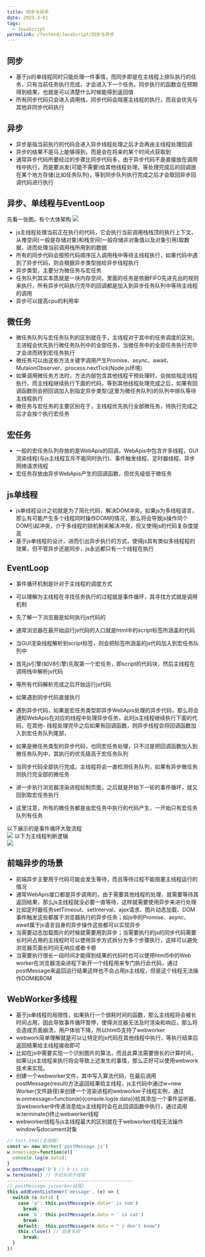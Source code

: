 ```yaml
---
title: 同步与异步  
date: 2023-3-01
tags:
  - JavaScript
permalink: /fontend/JavaScript/同步与异步
---
```


## 同步

- 基于js的单线程同时只能处理一件事情，而同步即是在主线程上排队执行的任务，只有当前任务执行完成，才会进入下一个任务。同步执行的函数会在预期得到结果，也就是可以清楚什么时候能得到返回值
- 所有同步代码只会进入调用栈，同步代码会阻塞主线程的执行，而且会优先与其他非同步代码执行

## 异步

- 异步是指当前执行的代码会进入异步线程处理之后才会再由主线程处理回调
- 异步的结果不是马上能够得到，而是会在将来的某个时间点获取到
- 通常异步代码所要经过的步骤比同步代码多，由于异步代码不是直接放在调用栈中执行，而是要派发(可能不需要)给其他线程处理，等处理完成后的回调放在某个地方存储(比如任务队列)，等到同步队列执行完成之后才会取回异步回调代码进行执行

## 异步、单线程与EventLoop
先看一张图，有个大体架构
![](http://file.cqcdq.top/VPVDrwayEcXUlStm4h0V5YDW1xw5V6Nr/%E5%A4%A7%E4%BD%93%E6%9E%B6%E6%9E%84.png)

- js主线程处理当前正在执行的代码，它会执行当前调用栈栈顶的执行上下文，从堆空间(一般是存储对象)和栈空间(一般存储非对象值以及对象引用)取数据，进而处理当前调用栈所用到的数据
- 所有的同步代码会按照代码顺序压入调用栈中等待主线程执行，如果代码中遇到了异步代码，则会根据异步类型抛给异步线程执行
- 异步类型，主要分为微任务与宏任务
- 任务队列其实本质就是一块内存空间，里面的任务是依据FIFO先进先出的规则来执行，所有异步代码执行完毕的回调都是加入到异步任务队列中等待主线程的调用
- 异步可以提高cpu的利用率

## 微任务

- 微任务队列与宏任务队列的区别就在于，主线程对于其中的任务调度的区别，主进程会优先执行微任务队列中的全部任务，当微任务中的全部任务执行完毕才会进而转到宏任务执行
- 微任务可以由这些方法关键字调用产生Promise、async、await、MutaionObserver、process.nextTick(Node.js环境）
- 如果调用微任务方法时，方法内部包含其他线程干预处理时，会抛给指定线程执行，而主线程继续执行下面的代码，等到其他线程处理完成之后，如果有回调函数则会把回调加入到指定异步类型(这里为微任务队列)的队列中排队等待主线程执行
- 微任务与宏任务的主要区别在于，主线程优先执行全部微任务，待执行完成之后才会挨个执行宏任务

## 宏任务

- 一般的宏任务队列存放的是WebApis的回调，WebApis中包含许多线程，GUI渲染线程(与js主线程互斥不能同时执行)、事件触发线程、定时器线程、异步网络请求线程
- 宏任务存放由异步WebApis产生的回调函数，但优先级低于微任务

## js单线程

- js单线程设计之初就是为了简化代码，解决DOM冲突，如果js为多线程语言，那么有可能产生多个线程同时操作DOM的情况，那么将会导致js操作同个DOM引起冲突，介于多线程的锁机制来解决冲突，但又使得js的代码复杂度提高
- 基于js单线程的设计，进而引出异步执行的方式，使得js具有类似多线程程的效果，但不管异步还是同步，js永远都只有一个线程在执行

## EventLoop

- 事件循环机制是针对于主线程的调度方式
- 可以理解为主线程在寻找任务执行的过程就是事件循环，其寻找方式就是调用机制
- 先了解一下浏览器是如何执行js代码的

- 通常浏览器在最开始运行js代码的入口就是html中的script标签所涵盖的代码
- 当GUI渲染线程解析到script标签，则会把标签所涵盖的js代码加入到宏任务队列中
- 首先js引擎(如V8引擎)先取第一个宏任务，即script的代码块，然后主线程在调用栈中解析js代码
- 等所有代码解析完成之后开始运行js代码
- 如果遇到同步代码直接执行
- 遇到异步代码，如果是宏任务类型即异步WebApis处理的异步代码，那么将会通知WebApis在对应的线程中处理异步任务，此时js主线程继续执行下面的代码，在其他- 线程处理完毕之后如果有回调函数，则异步线程会将回调函数加入到宏任务队列尾部，
- 如果是微任务类型的异步代码，也同宏任务处理，只不过是把回调函数加入到微任务队列中，其执行的优先级高于宏任务队列
- 当同步代码全部执行完成，主线程将会一直检测任务队列，如果有异步微任务则执行完全部的微任务
- 进一步执行浏览器渲染进程绘制页面，之后就是开始下一轮的事件循环，就又回到取宏任务执行
- 这里注意，所有的微任务都是由宏任务中执行的代码产生，一开始只有宏任务队列有任务



以下展示的是事件循环大致流程  
![](http://file.cqcdq.top/IXn88ypIxe4Syqr7wY4Wb0GxjWAvsJ9z/%E4%BA%8B%E4%BB%B6%E5%BE%AA%E7%8E%AF%E5%A4%A7%E8%87%B4%E6%B5%81%E7%A8%8B.png)
以下为主线程判断逻辑  
![](http://file.cqcdq.top/A5j32gePar4eTg3ydrfl5TFWx90HqIOM/%E4%B8%BB%E7%BA%BF%E7%A8%8B%E5%88%A4%E6%96%AD%E9%80%BB%E8%BE%91.png)
## 前端异步的场景

- 前端异步主要用于代码可能会发生等待，而且等待过程不能阻塞主线程运行的情况
- 通常WebApis接口都是异步调用的，由于需要其他线程的处理，就需要等待其返回结果，那么js主线程就没必要一直等待，这样就需要使用异步来进行处理
- 比如定时器任务setTimeout、setInterval、ajax请求、图片动态加载、DOM事件触发这些都属于浏览器执行的异步任务；如js中的Promise、async、await属于js语言自身的异步操作这些都可以实现异步
- 当需要动态加载图片的时候就需要用到异步；当需要执行的js的同步代码需要长时间占用的主线程时可以使用异步方式拆分为多个步骤执行，这样可以避免浏览器页面长时间无响应或者卡顿
- 当需要执行很长一段时间才能得到结果的代码时也可以使用html5中的Web worker在浏览器渲染进程下新开一个线程用来专门执行此代码，通过postMessage来返回运行结果这样也不会占用js主线程，但是这个线程无法操作DOM和BOM

## WebWorker多线程

- 基于js单线程的局限性，如果执行一个很耗时间的函数，那么主线程将会被长时间占用，因此导致事件循环暂停，使得浏览器无法及时渲染和响应，那么将会造成页面崩溃，用户体验下降，所以html5支持了webworker
- webwork简单理解就是可以让特定的js代码在其他线程中执行，等执行结束后返回结果给主线程接收即可
- 比如在js中需要实现一个识别图片的算法，而且此算法需要很长的计算时间，如果让js主线程来执行将会导致上述发生的事情，那么正好可以使用webwork技术来实现。
- 创建一个webworker文件，其中写入算法代码，在最后调用postMessage(result)方法返回结果给主线程，js主代码中通过w=new Worker(文件路径)来创建一个渲染进程的webworker子线程实例，通过w.onmessage=function(e){console.log(e.data)}给其添加一个事件监听器，当webworker中传递消息给js主线程时会在此回调函数中执行，通过调用w.terminate()终止webworker线程
- webworker线程与js主线程最大的区别就在于webworker线程无法操作window与document对象
```js
// test.html(主线程)
const w= new Worker('postMessage.js')
w.onmessage=function(e){
  console.log(e.data);
}
w.postMessage('b') // b is cat
w.terminate() // 手动关闭子线程
----------------------------------------------
// postMessage.js(worker线程)
this.addEventListener('message', (e) => {
  switch (e.data) {
    case 'a': this.postMessage(e.data+' is tom')
      break;
    case 'b': this.postMessage(e.data + ' is cat')
      break;
    default:  this.postMessage(e.data + " i don't know")
    this.close() // 自身关闭
      break;
  }
})
```